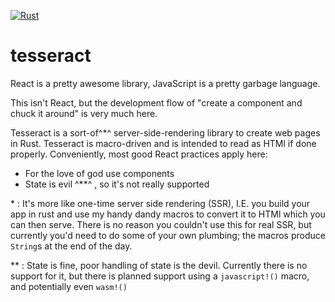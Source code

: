 [![Rust](https://github.com/Eyrim/tesseract/actions/workflows/rust.yml/badge.svg)](https://github.com/Eyrim/tesseract/actions/workflows/rust.yml)

# tesseract

React is a pretty awesome library, JavaScript is a pretty garbage language.

This isn't React, but the development flow of "create a component and chuck it around" is very much here.

Tesseract is a sort-of^\*^ server-side-rendering library to create web pages in Rust.
Tesseract is macro-driven and is intended to read as HTMl if done properly.
Conveniently, most good React practices apply here:
* For the love of god use components
* State is evil ^\*\*^ , so it's not really supported

\*
: It's more like one-time server side rendering (SSR), I.E. you build your app in rust and use my handy dandy macros to convert it to HTMl which you can then serve.
There is no reason you couldn't use this for real SSR, but currently you'd need to do some of your own plumbing; the macros produce `String`s at the end of the day.

\*\*
: State is fine, poor handling of state is the devil.
Currently there is no support for it, but there is planned support using a `javascript!()` macro, and potentially even `wasm!()`

